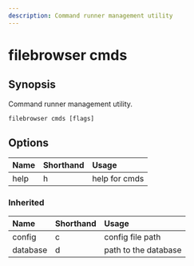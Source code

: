 ```yaml
---
description: Command runner management utility
---
```


# filebrowser cmds

## Synopsis

Command runner management utility.

```text
filebrowser cmds [flags]
```

## Options

| Name | Shorthand | Usage |
| :--- | :--- | :--- |
| help | h | help for cmds |

### Inherited

| Name | Shorthand | Usage |
| :--- | :--- | :--- |
| config | c | config file path |
| database | d | path to the database |

